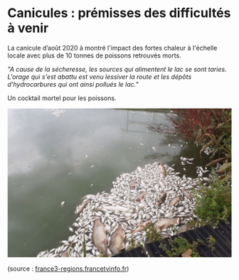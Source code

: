 # Canicules : prémisses des difficultés à venir

<div class="article">
  <div class="left-block">
    <p>La canicule d’août 2020 à montré l'impact des fortes chaleur à l'échelle locale avec plus de 10 tonnes de poissons retrouvés morts.</p>
    <p><em>"A cause de la sécheresse, les sources qui alimentent le lac se sont taries. L'orage qui s'est abattu est venu lessiver la route et les dépôts d'hydrocarbures qui ont ainsi pollués le lac." </em></p>
    <p>Un cocktail mortel pour les poissons.</p>
  </div>
  <div class="right-block">
    <img src="../../images/poissons-morts-enghiens-08-2020.png" alt="Vision de nombreux poissons morts en surface dans le lac" />
  </div>

</div>
<p class="source">(source : <a href="https://france3-regions.francetvinfo.fr">france3-regions.francetvinfo.fr</a>)</p>

